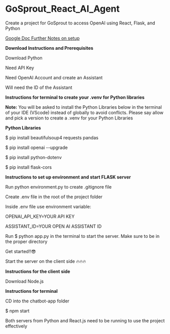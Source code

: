 # GoSprout_React_AI_Agent
Create a project for GoSprout to access OpenAI using React, Flask, and Python

<p><a href="https://docs.google.com/document/d/1mboEyI7G2VN7aSzwyYLBwfKlapUxRx0g4Ra_nT3dL1k/edit?usp=sharing">Google Doc Further Notes on setup</a></p>

<p></p>
<p><strong>Download Instructions and Prerequisites</strong></p>
<p></p>
<p>Download Python</p>
<p></p>
<p>Need API Key</p>
<p></p>
<p>Need OpenAI Account and create an Assistant</p>
<p></p>
<p>Will need the ID of the Assistant</p>
<p></p>
<p><strong>Instructions for terminal to create your .venv for Python libraries</strong></p>
<p></p>
<p><strong>Note:</strong> You will be asked to install the Python Libraries below in the terminal of your IDE (VScode) instead of globally to avoid conflicts. Please say allow and pick a version to create a .venv for your Python Libraries</p>
<p></p>
<p></p>
<p><strong>Python Libraries</strong></p>
<p>$ pip install beautifulsoup4 requests pandas</p>
<p></p>
<p>$ pip install openai --upgrade</p>
<p></p>
<p>$ pip install python-dotenv</p>
<p></p>
<p>$ pip install flask-cors</p>
<p></p>
<p><strong>Instructions to set up environment and start FLASK server</strong></p>
<p></p>
<p>Run python environment.py to create .gitignore file</p>
<p></p>
<p>Create .env file in the root of the project folder</p>
<p></p>
<p>Inside .env file use environment variable:</p>
<p>OPENAI_API_KEY=YOUR API KEY</p>
<p>ASSISTANT_ID=YOUR OPEN AI ASSISTANT ID</p>
<p></p>
<p>Run $ python app.py in the terminal to start the server. Make sure to be in the proper directory</p>
<p></p>
<p></p>
<p>Get started!!😎 </p>



Start the server on the client side 🔥🔥🔥
<p></p>
<p><strong>Instructions for the client side</strong></p>
<p></p>
<p>Download Node.js</p>
<p></p>
<p><strong>Instructions for terminal</strong></p>
<p></p>
<p>CD into the chatbot-app folder</p>
<p>$ npm start</p>
<p></p>
<p>Both servers from Python and React.js need to be running to use the project effectively</p>



